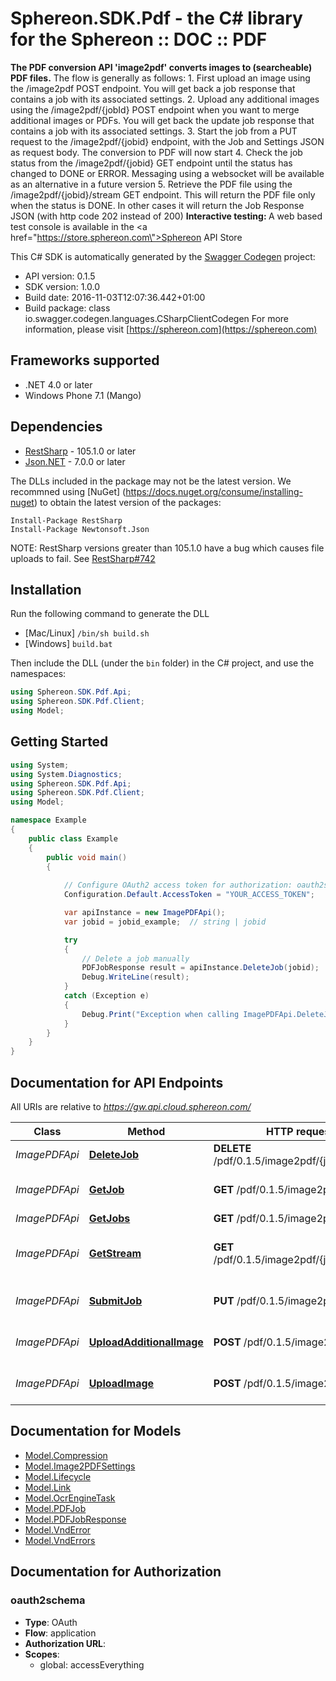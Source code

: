 # Sphereon.SDK.Pdf - the C# library for the Sphereon :: DOC :: PDF

<b>The PDF conversion API 'image2pdf' converts images to (searcheable) PDF files.</b>    The flow is generally as follows:  1. First upload an image using the /image2pdf POST endpoint. You will get back a job response that contains a job with its associated settings.  2. Upload any additional images using the /image2pdf/{jobId} POST endpoint when you want to merge additional images or PDFs. You will get back the update job response that contains a job with its associated settings.  3. Start the job from a PUT request to the /image2pdf/{jobid} endpoint, with the Job and Settings JSON as request body. The conversion to PDF will now start  4. Check the job status from the /image2pdf/{jobid} GET endpoint until the status has changed to DONE or ERROR. Messaging using a websocket will be available as an alternative in a future version  5. Retrieve the PDF file using the /image2pdf/{jobid}/stream GET endpoint. This will return the PDF file only when the status is DONE. In other cases it will return the Job Response JSON (with http code 202 instead of 200)      <b>Interactive testing: </b>A web based test console is available in the <a href=\"https://store.sphereon.com\">Sphereon API Store</a>

This C# SDK is automatically generated by the [Swagger Codegen](https://github.com/swagger-api/swagger-codegen) project:

- API version: 0.1.5
- SDK version: 1.0.0
- Build date: 2016-11-03T12:07:36.442+01:00
- Build package: class io.swagger.codegen.languages.CSharpClientCodegen
    For more information, please visit [https://sphereon.com](https://sphereon.com)

## Frameworks supported
- .NET 4.0 or later
- Windows Phone 7.1 (Mango)

## Dependencies
- [RestSharp](https://www.nuget.org/packages/RestSharp) - 105.1.0 or later
- [Json.NET](https://www.nuget.org/packages/Newtonsoft.Json/) - 7.0.0 or later

The DLLs included in the package may not be the latest version. We recommned using [NuGet] (https://docs.nuget.org/consume/installing-nuget) to obtain the latest version of the packages:
```
Install-Package RestSharp
Install-Package Newtonsoft.Json
```

NOTE: RestSharp versions greater than 105.1.0 have a bug which causes file uploads to fail. See [RestSharp#742](https://github.com/restsharp/RestSharp/issues/742)

## Installation
Run the following command to generate the DLL
- [Mac/Linux] `/bin/sh build.sh`
- [Windows] `build.bat`

Then include the DLL (under the `bin` folder) in the C# project, and use the namespaces:
```csharp
using Sphereon.SDK.Pdf.Api;
using Sphereon.SDK.Pdf.Client;
using Model;
```

## Getting Started

```csharp
using System;
using System.Diagnostics;
using Sphereon.SDK.Pdf.Api;
using Sphereon.SDK.Pdf.Client;
using Model;

namespace Example
{
    public class Example
    {
        public void main()
        {
            
            // Configure OAuth2 access token for authorization: oauth2schema
            Configuration.Default.AccessToken = "YOUR_ACCESS_TOKEN";

            var apiInstance = new ImagePDFApi();
            var jobid = jobid_example;  // string | jobid

            try
            {
                // Delete a job manually
                PDFJobResponse result = apiInstance.DeleteJob(jobid);
                Debug.WriteLine(result);
            }
            catch (Exception e)
            {
                Debug.Print("Exception when calling ImagePDFApi.DeleteJob: " + e.Message );
            }
        }
    }
}
```

<a name="documentation-for-api-endpoints"></a>
## Documentation for API Endpoints

All URIs are relative to *https://gw.api.cloud.sphereon.com/*

Class | Method | HTTP request | Description
------------ | ------------- | ------------- | -------------
*ImagePDFApi* | [**DeleteJob**](docs/ImagePDFApi.md#deletejob) | **DELETE** /pdf/0.1.5/image2pdf/{jobid} | Delete a job manually
*ImagePDFApi* | [**GetJob**](docs/ImagePDFApi.md#getjob) | **GET** /pdf/0.1.5/image2pdf/{jobid} | Job definition and state
*ImagePDFApi* | [**GetJobs**](docs/ImagePDFApi.md#getjobs) | **GET** /pdf/0.1.5/image2pdf{?status} | Get all jobs
*ImagePDFApi* | [**GetStream**](docs/ImagePDFApi.md#getstream) | **GET** /pdf/0.1.5/image2pdf/{jobid}/stream | Get the current result stream
*ImagePDFApi* | [**SubmitJob**](docs/ImagePDFApi.md#submitjob) | **PUT** /pdf/0.1.5/image2pdf/{jobid} | Submit PDF job for processing
*ImagePDFApi* | [**UploadAdditionalImage**](docs/ImagePDFApi.md#uploadadditionalimage) | **POST** /pdf/0.1.5/image2pdf/{jobid} | Upload an additional image
*ImagePDFApi* | [**UploadImage**](docs/ImagePDFApi.md#uploadimage) | **POST** /pdf/0.1.5/image2pdf | Upload (first) image


<a name="documentation-for-models"></a>
## Documentation for Models

 - [Model.Compression](docs/Compression.md)
 - [Model.Image2PDFSettings](docs/Image2PDFSettings.md)
 - [Model.Lifecycle](docs/Lifecycle.md)
 - [Model.Link](docs/Link.md)
 - [Model.OcrEngineTask](docs/OcrEngineTask.md)
 - [Model.PDFJob](docs/PDFJob.md)
 - [Model.PDFJobResponse](docs/PDFJobResponse.md)
 - [Model.VndError](docs/VndError.md)
 - [Model.VndErrors](docs/VndErrors.md)


## Documentation for Authorization

### oauth2schema

- **Type**: OAuth
- **Flow**: application
- **Authorization URL**: 
- **Scopes**: 
  - global: accessEverything


